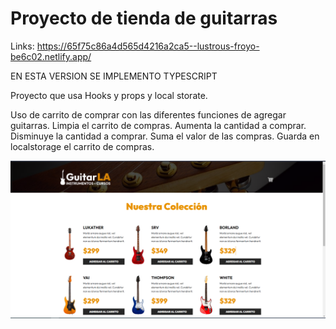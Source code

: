 # Proyecto de tienda de guitarras

Links: https://65f75c86a4d565d4216a2ca5--lustrous-froyo-be6c02.netlify.app/

EN ESTA VERSION SE IMPLEMENTO TYPESCRIPT

Proyecto que usa Hooks y props y local storate.

Uso de carrito de comprar con las diferentes funciones de agregar guitarras.
Limpia el carrito de compras.
Aumenta la cantidad a comprar.
Disminuye la cantidad a comprar.
Suma el valor de las compras.
Guarda en localstorage el carrito de compras.

<img src="../imgs/01.PNG">
